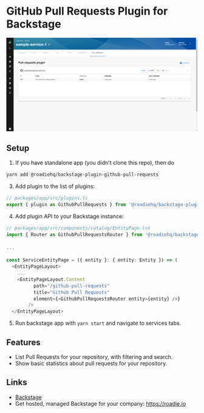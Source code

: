 # GitHub Pull Requests Plugin for Backstage

![a list of pull requests in the GitHub Pull Requests](https://raw.githubusercontent.com/RoadieHQ/backstage-plugin-github-pull-requests/master/docs/list-of-pull-requests-and-stats-tab-view.png)

## Setup

1. If you have standalone app (you didn't clone this repo), then do

```bash
yarn add @roadiehq/backstage-plugin-github-pull-requests
```

3. Add plugin to the list of plugins:

```ts
// packages/app/src/plugins.ts
export { plugin as GithubPullRequests } from '@roadiehq/backstage-plugin-github-pull-requests';
```

4. Add plugin API to your Backstage instance:

```ts
// packages/app/src/components/catalog/EntityPage.tsx
import { Router as GithubPullRequestsRouter } from '@roadiehq/backstage-plugin-github-pull-requests';

...

const ServiceEntityPage = ({ entity }: { entity: Entity }) => (
  <EntityPageLayout>
    ...
    <EntityPageLayout.Content
          path="/github-pull-requests"
          title="Github Pull Requests"
          element={<GithubPullRequestsRouter entity={entity} />}
        />
  </EntityPageLayout>
```

5. Run backstage app with `yarn start` and navigate to services tabs.

## Features

- List Pull Requests for your repository, with filtering and search.
- Show basic statistics about pull requests for your repository.

## Links

- [Backstage](https://backstage.io)
- Get hosted, managed Backstage for your company: https://roadie.io
